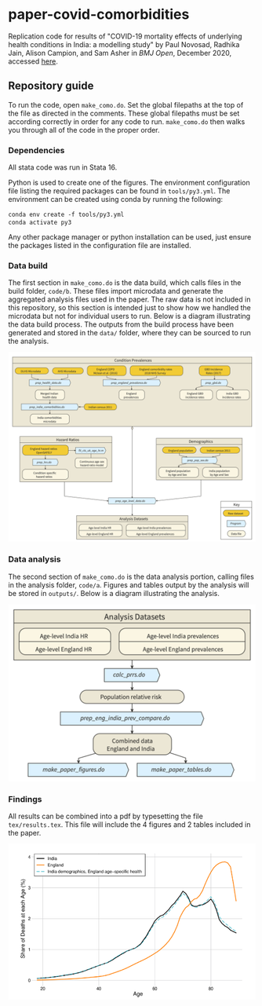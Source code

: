 # paper-covid-comorbidities
Replication code for results of "COVID-19 mortality effects of
underlying health conditions in India: a modelling study" by Paul
Novosad, Radhika Jain, Alison Campion, and Sam Asher in _BMJ
Open_, December 2020, accessed [here](https://bmjopen.bmj.com/content/10/12/e043165).

## Repository guide
To run the code, open `make_como.do`. Set the global filepaths at the
top of the file as directed in the comments. These global filepaths
must be set according correctly in order for any code to
run. `make_como.do` then walks you through all of the code in the
proper order.

### Dependencies
All stata code was run in Stata 16.

Python is used to create one of the figures. The environment
configuration file listing the required packages can be found in
`tools/py3.yml`. The environment can be created using conda by running
the following:
```
conda env create -f tools/py3.yml
conda activate py3
```
Any other package manager or python installation can be used, just
ensure the packages listed in the configuration file are
installed.

### Data build
The first section in `make_como.do` is the data build, which calls files in the build folder,
`code/b`. These files import microdata and generate the aggregated
analysis files used in the paper. The raw data is not included in
this repository, so this section is intended just to
show how we handled the microdata but not for individual users to run. Below is a diagram illustrating the
data build process. The outputs from the build process have been
generated and stored in the `data/` folder, where they can be sourced
to run the analysis.

![alt text](https://github.com/devdatalab/paper-covid-comorbidities/blob/main/assets/covid-como-build.png "Data build workflow")

### Data analysis
The second section of `make_como.do` is the data analysis portion,
calling files in the analysis folder, `code/a`. Figures and tables
output by the analysis will be stored in `outputs/`.  Below is a
diagram illustrating the analysis.

![alt text](https://github.com/devdatalab/paper-covid-comorbidities/blob/main/assets/covid-como-analysis.png "Analysis workflow")

### Findings
All results can be combined into a pdf by typesetting the file
`tex/results.tex`.  This file will include the 4 figures and 2 tables
included in the paper.

![alt text](https://github.com/devdatalab/paper-covid-comorbidities/blob/main/assets/figure4.png "Figure 4")

